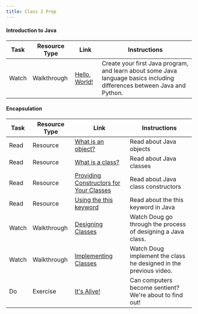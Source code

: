 ```yaml
---
title: Class 2 Prep 
---
```


#### Introduction to Java

Task | Resource Type | Link  | Instructions
--------------|------|------|-------------
Watch | Walkthrough | [Hello, World!](https://www.youtube.com/watch?v=9pGGvD8JS8Y) | Create your first Java program, and learn about some Java language basics including differences between Java and Python.

#### Encapsulation
Task | Resource Type | Link | Instructions
-----|------|------|------
Read | Resource | [What is an object?](https://docs.oracle.com/javase/tutorial/java/concepts/object.html) | Read about Java objects
Read | Resource | [What is a class?](https://docs.oracle.com/javase/tutorial/java/concepts/class.html) | Read about Java classes
Read | Resource | [Providing Constructors for Your Classes](https://docs.oracle.com/javase/tutorial/java/javaOO/constructors.html) | Read about Java class constructors
Read | Resource | [Using the this keyword](https://docs.oracle.com/javase/tutorial/java/javaOO/thiskey.html) | Read about the this keyword in Java
Watch | Walkthrough | [Designing Classes](https://youtu.be/-YMs8zRwKXs) | Watch Doug go through the process of designing a Java class.
Watch | Walkthrough | [Implementing Classes](https://youtu.be/SJ7UMRuO6e4) | Watch Doug implement the class he designed in the previous video.
Do | Exercise | [It's Alive!](../../materials/exercises/its-alive) | Can computers become sentient? We're about to find out!
